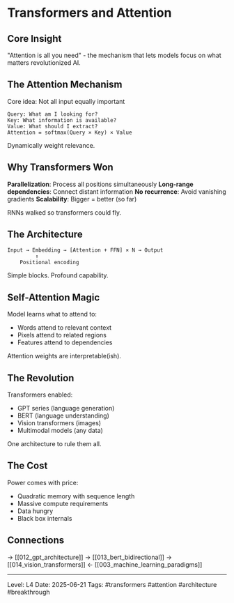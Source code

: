 # Transformers and Attention
## Core Insight
"Attention is all you need" - the mechanism that lets models focus on what matters revolutionized AI.

## The Attention Mechanism

Core idea: Not all input equally important
```
Query: What am I looking for?
Key: What information is available?
Value: What should I extract?
Attention = softmax(Query × Key) × Value
```

Dynamically weight relevance.

## Why Transformers Won

**Parallelization**: Process all positions simultaneously
**Long-range dependencies**: Connect distant information
**No recurrence**: Avoid vanishing gradients
**Scalability**: Bigger = better (so far)

RNNs walked so transformers could fly.

## The Architecture

```
Input → Embedding → [Attention + FFN] × N → Output
         ↑
    Positional encoding
```

Simple blocks. Profound capability.

## Self-Attention Magic

Model learns what to attend to:
- Words attend to relevant context
- Pixels attend to related regions
- Features attend to dependencies

Attention weights are interpretable(ish).

## The Revolution

Transformers enabled:
- GPT series (language generation)
- BERT (language understanding)
- Vision transformers (images)
- Multimodal models (any data)

One architecture to rule them all.

## The Cost

Power comes with price:
- Quadratic memory with sequence length
- Massive compute requirements
- Data hungry
- Black box internals

## Connections
→ [[012_gpt_architecture]]
→ [[013_bert_bidirectional]]
→ [[014_vision_transformers]]
← [[003_machine_learning_paradigms]]

---
Level: L4
Date: 2025-06-21
Tags: #transformers #attention #architecture #breakthrough